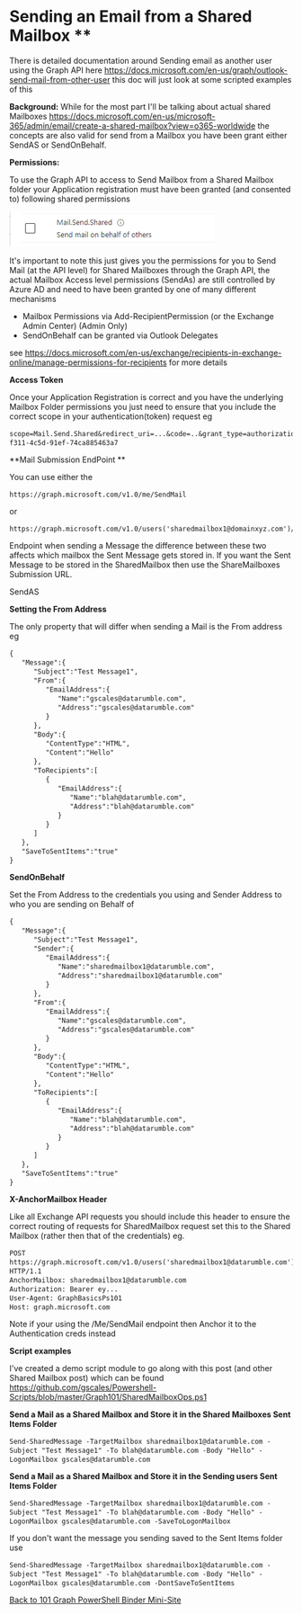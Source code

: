 # Sending an Email from a Shared Mailbox **

There is detailed documentation around Sending email as another user using the Graph API here https://docs.microsoft.com/en-us/graph/outlook-send-mail-from-other-user this doc will just look at some scripted examples of this

**Background:** While for the most part I'll be talking about actual shared Mailboxes https://docs.microsoft.com/en-us/microsoft-365/admin/email/create-a-shared-mailbox?view=o365-worldwide the concepts are also valid for send from a Mailbox you have been grant either SendAS or SendOnBehalf.

**Permissions:**

To use the Graph API to access to Send Mailbox from a  Shared Mailbox folder your Application registration must have been granted (and consented to) following shared permissions

![](https://github.com/gscales/Graph-Powershell-101-Binder/raw/master/bin/Images/msperms.png)



It's important to note this just gives you the permissions for you to Send Mail (at the API level) for Shared Mailboxes through the Graph API, the actual Mailbox Access level permissions (SendAs) are still controlled by Azure AD and need to have been granted by one of many different mechanisms

- Mailbox Permissions via Add-RecipientPermission (or the Exchange Admin Center) (Admin Only)
- SendOnBehalf can be granted via Outlook Delegates

see https://docs.microsoft.com/en-us/exchange/recipients-in-exchange-online/manage-permissions-for-recipients for more details

**Access Token**

Once your Application Registration is correct and you have the underlying Mailbox Folder permissions you just need to ensure that you include the correct scope in your authentication(token) request eg

```
scope=Mail.Send.Shared&redirect_uri=...&code=..&grant_type=authorization_code&client_id=5471030d-f311-4c5d-91ef-74ca885463a7
```

**Mail Submission EndPoint ** 

You can use either the 

```
https://graph.microsoft.com/v1.0/me/SendMail
```

or 

```
https://graph.microsoft.com/v1.0/users('sharedmailbox1@domainxyz.com')/SendMail
```

Endpoint when sending a Message the difference between these two affects which mailbox the Sent Message gets stored in. If you want the Sent Message to be stored in the SharedMailbox then use the ShareMailboxes Submission URL.

SendAS

**Setting the From Address**

The only property that will differ when sending a Mail is the From address eg

```
{
   "Message":{
      "Subject":"Test Message1",
      "From":{
         "EmailAddress":{
            "Name":"gscales@datarumble.com",
            "Address":"gscales@datarumble.com"
         }
      },
      "Body":{
         "ContentType":"HTML",
         "Content":"Hello"
      },
      "ToRecipients":[
         {
            "EmailAddress":{
               "Name":"blah@datarumble.com",
               "Address":"blah@datarumble.com"
            }
         }
      ]
   },
   "SaveToSentItems":"true"
}
```



**SendOnBehalf**

Set the From Address to the credentials you using and Sender Address to who you are sending on Behalf of

```
{
   "Message":{
      "Subject":"Test Message1",
      "Sender":{
         "EmailAddress":{
            "Name":"sharedmailbox1@datarumble.com",
            "Address":"sharedmailbox1@datarumble.com"
         }
      },
      "From":{
         "EmailAddress":{
            "Name":"gscales@datarumble.com",
            "Address":"gscales@datarumble.com"
         }
      },
      "Body":{
         "ContentType":"HTML",
         "Content":"Hello"
      },
      "ToRecipients":[
         {
            "EmailAddress":{
               "Name":"blah@datarumble.com",
               "Address":"blah@datarumble.com"
            }
         }
      ]
   },
   "SaveToSentItems":"true"
}
```

**X-AnchorMailbox Header**

Like all Exchange API requests you should include this header to ensure the correct routing of requests for SharedMailbox request set this to the Shared Mailbox (rather then that of the credentials) eg.

```
POST https://graph.microsoft.com/v1.0/users('sharedmailbox1@datarumble.com')/SendMail HTTP/1.1
AnchorMailbox: sharedmailbox1@datarumble.com
Authorization: Bearer ey...
User-Agent: GraphBasicsPs101
Host: graph.microsoft.com

```

Note if your using the /Me/SendMail endpoint then Anchor it to the Authentication creds instead

**Script examples**

I've created a demo script module to go along with this post (and other Shared Mailbox post) which can be found https://github.com/gscales/Powershell-Scripts/blob/master/Graph101/SharedMailboxOps.ps1

**Send a Mail as a Shared Mailbox and Store it in the Shared Mailboxes Sent Items Folder**

```
Send-SharedMessage -TargetMailbox sharedmailbox1@datarumble.com -Subject "Test Message1" -To blah@datarumble.com -Body "Hello" -LogonMailbox gscales@datarumble.com
```

**Send a Mail as a Shared Mailbox and Store it in the Sending users Sent Items Folder**

```
Send-SharedMessage -TargetMailbox sharedmailbox1@datarumble.com -Subject "Test Message1" -To blah@datarumble.com -Body "Hello" -LogonMailbox gscales@datarumble.com -SaveToLogonMailbox
```

If you don't want the message you sending saved to the Sent Items folder use

```
Send-SharedMessage -TargetMailbox sharedmailbox1@datarumble.com -Subject "Test Message1" -To blah@datarumble.com -Body "Hello" -LogonMailbox gscales@datarumble.com -DontSaveToSentItems
```



[Back to 101 Graph PowerShell Binder Mini-Site](https://gscales.github.io/Graph-Powershell-101-Binder/)

